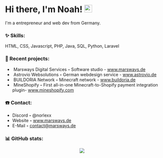 # Hi there, I'm Noah! <img src="https://github.com/TheDudeThatCode/TheDudeThatCode/blob/master/Assets/Hi.gif" width="25px">

I'm a entrepreneur and web dev from Germany. 

### :sparkles: Skills:
<p align="left">
HTML, CSS, Javascript, PHP,
Java, SQL, Python, Laravel

</p>

### :hammer: Recent projects:
- &nbsp;Marsways Digital Services **-** Software studio - www.marsways.de
- &nbsp;Astrovio Websolutions **-** German webdesign service - www.astrovio.de
- &nbsp;BUILDORIA Network **-** Minecraft network - www.buildoria.de
- &nbsp;MineShopify **-** First all-in-one Minecraft-to-Shopify payment integration plugin- www.mineshopify.com



### ☎️ Contact:
-  Discord **-** @norlexx
-  Website **-** www.marsways.de
-  E-Mail **-** contact@marsways.de

### :bar_chart: GitHub stats:
<p align="center">
  <img src="https://github-readme-stats.vercel.app/api?username=norlexx&show_icons=true&theme=radical" />
</p>


